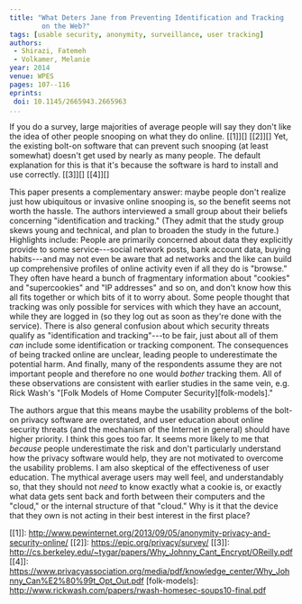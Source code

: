 ```yaml
---
title: "What Deters Jane from Preventing Identification and Tracking
        on the Web?"
tags: [usable security, anonymity, surveillance, user tracking]
authors:
 - Shirazi, Fatemeh
 - Volkamer, Melanie
year: 2014
venue: WPES
pages: 107--116
eprints:
 doi: 10.1145/2665943.2665963
...
```


If you do a survey, large majorities of average people will say they
don't like the idea of other people snooping on what they do online.
[[1]][] [[2]][] Yet, the existing bolt-on software that can prevent
such snooping (at least somewhat) doesn't get used by nearly as many
people.  The default explanation for this is that it's because the
software is hard to install and use correctly. [[3]][] [[4]][]

This paper presents a complementary answer: maybe people don't realize
just how ubiquitous or invasive online snooping is, so the benefit
seems not worth the hassle.  The authors interviewed a small group
about their beliefs concerning "identification and tracking."  (They
admit that the study group skews young and technical, and plan to
broaden the study in the future.)  Highlights include: People are
primarily concerned about data they explicitly provide to some
service---social network posts, bank account data, buying habits---and
may not even be aware that ad networks and the like can build up
comprehensive profiles of online activity even if all they do is
"browse."  They often have heard a bunch of fragmentary information
about "cookies" and "supercookies" and "IP addresses" and so on, and
don't know how this all fits together or which bits of it to worry
about.  Some people thought that tracking was only possible for
services with which they have an account, while they are logged in (so
they log out as soon as they're done with the service).  There is also
general confusion about which security threats qualify as
"identification and tracking"---to be fair, just about all of them
_can_ include some identification or tracking component.  The
consequences of being tracked online are unclear, leading people to
underestimate the potential harm.  And finally, many of the
respondents assume they are not important people and therefore no one
would _bother_ tracking them.  All of these observations are
consistent with earlier studies in the same vein, e.g. Rick Wash's
"[Folk Models of Home Computer Security][folk-models]."

The authors argue that this means maybe the usability problems of the
bolt-on privacy software are overstated, and user education about
online security threats (and the mechanism of the Internet in general)
should have higher priority.  I think this goes too far.  It seems
more likely to me that _because_ people underestimate the risk and
don't particularly understand how the privacy software would help,
they are not motivated to overcome the usability problems.  I am also
skeptical of the effectiveness of user education.  The mythical
average users may well feel, and understandably so, that they should
not _need_ to know exactly what a cookie is, or exactly what data gets
sent back and forth between their computers and the "cloud," or the
internal structure of that "cloud."  Why is it that the device that
they own is not acting in their best interest in the first place?

[[1]]: http://www.pewinternet.org/2013/09/05/anonymity-privacy-and-security-online/
[[2]]: https://epic.org/privacy/survey/
[[3]]: http://cs.berkeley.edu/~tygar/papers/Why_Johnny_Cant_Encrypt/OReilly.pdf
[[4]]: https://www.privacyassociation.org/media/pdf/knowledge_center/Why_Johnny_Can%E2%80%99t_Opt_Out.pdf
[folk-models]: http://www.rickwash.com/papers/rwash-homesec-soups10-final.pdf
